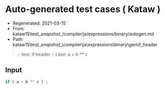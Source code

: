 # Auto-generated test cases ( Kataw )
- Regenerated: 2021-03-15
- From: kataw15\test\__snapshot__/compiler/js/expressions/binary/autogen.md
- Path: kataw15\test\__snapshot__\compiler\js\expressions\binary\gen\if_header
> :: test: if header
> :: case: a + b ** c
## Input

`````js
if ( a + b ** c ) ;
`````
